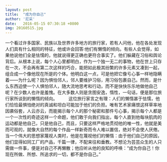 ```yaml
---
layout: post
title:  "成为你自己"
author: '尼采'
date:   2016-05-15 07:30:18 +0800
img: 20160515.jpg
---
```

一个看过许多国家、民族以及世界许多地方的旅行家，若有人问他，他在各处发现人们具有什么相同的特征，他或许会回答∶他们有懒惰的倾向。有些人会觉得，如果他说他们全是怯懦的，他就说得更正确也更符合事实了。他们躲藏在习俗和舆论背后。从根本上说，每个人心里都明白，作为一个独一无二的事物，他在世上只存在一次，不会再有第二次这样的巧合，能把如此极其纷繁的许多元素又凑到一起，组合成一个像他现在所是的个体。他明白这一点，可是他把它像亏心事一样地隐瞒着——为什么呢？因为惧怕邻人，邻人要维护习俗，用习俗包裹自己。然而，是什么东西迫使一个人惧怕邻人，随大流地思考和行动，而不是快快乐乐地做他自己呢？在少数人也许是羞愧。在大多数人则是贪图安逸，惰性，一句话，便是那位旅行家所谈到的懒惰的倾向。
　　
这位旅行家言之有理：人们的懒惰甚于怯懦，他们恰恰最惧怕绝对的真诚和坦白可能加于他们的负担。唯有艺术家痛恨这样草率地因袭俗套，人云亦云，而能揭示每个人的那个秘密和那件亏心事，揭示每个人都是一个一次性的奇迹这样一个命题，他们敢于向我们指出，每个人直到他每块肌肉的运动都是他自己，只是他自己，而且，只要这样严格地贯彻他的唯一性，他就是美而可观的，就像大自然的每个作品一样新奇而令人难以置信，绝对不会使人厌倦。当一个伟大的思想家蔑视人类时，他是在蔑视他们的懒惰：由于他们自己的原因，他们显得如同工厂的产品，千篇一律，不配来往和垂教。不想沦为芸芸众生的人只需做一件事，便是对自己不再懒散；他应听从他的良知的呼唤：“成为你自己！你现在所做、所想、所追求的一切，都不是你自己。”
